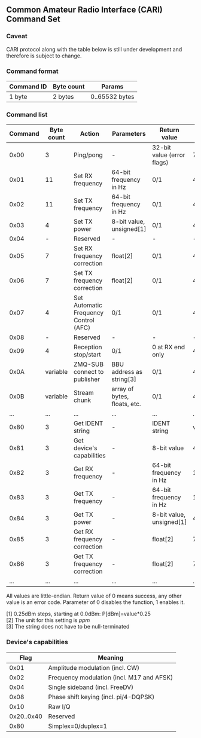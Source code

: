 ## Common Amateur Radio Interface (CARI) Command Set

### Caveat
CARI protocol along with the table below is still under development and therefore is subject to change.

### Command format

| Command ID | Byte count | Params         |
|------------|------------|----------------|
| 1 byte     | 2 bytes    | 0..65532 bytes |

### Command list

| Command | Byte count | Action                                | Parameters                   | Return value               | Total length |
|---------|------------|---------------------------------------|------------------------------|----------------------------|--------------|
| 0x00    | 3          | Ping/pong                             | -                            | 32-bit value (error flags) | 7            |
| 0x01    | 11         | Set RX frequency                      | 64-bit frequency in Hz       | 0/1                        | 4            |
| 0x02    | 11         | Set TX frequency                      | 64-bit frequency in Hz       | 0/1                        | 4            |
| 0x03    | 4          | Set TX power                          | 8-bit value, unsigned[1]     | 0/1                        | 4            |
| 0x04    | -          | Reserved                              | -                            | -                          | -            |
| 0x05    | 7          | Set RX frequency correction           | float[2]                     | 0/1                        | 4            |
| 0x06    | 7          | Set TX frequency correction           | float[2]                     | 0/1                        | 4            |
| 0x07    | 4          | Set Automatic Frequency Control (AFC) | 0/1                          | 0/1                        | 4            |
| 0x08    | -          | Reserved                              | -                            | -                          | -            |
| 0x09    | 4          | Reception stop/start                  | 0/1                          | 0 at RX end only           | 4            |
| 0x0A    | variable   | ZMQ-SUB connect to publisher          | BBU address as string[3]     | 0/1                        | 4            |
| 0x0B    | variable   | Stream chunk                          | array of bytes, floats, etc. | 0/1                        | 4            |
| ...     | ...        | ...                                   | ...                          | ...                        | ...          |
| 0x80    | 3          | Get IDENT string                      | -                            | IDENT string               | variable     |
| 0x81    | 3          | Get device's capabilities             | -                            | 8-bit value                | 4            |
| 0x82    | 3          | Get RX frequency                      | -                            | 64-bit frequency in Hz     | 11           |
| 0x83    | 3          | Get TX frequency                      | -                            | 64-bit frequency in Hz     | 11           |
| 0x84    | 3          | Get TX power                          | -                            | 8-bit value, unsigned[1]   | 4            |
| 0x85    | 3          | Get RX frequency correction           | -                            | float[2]                   | 7            |
| 0x86    | 3          | Get TX frequency correction           | -                            | float[2]                   | 7            |
| ...     | ...        | ...                                   | ...                          | ...                        | ...          |

All values are little-endian. Return value of 0 means success, any other value is an error code.
Parameter of 0 disables the function, 1 enables it.

[1] 0.25dBm steps, starting at 0.0dBm: P[dBm]=value*0.25<br>
[2] The unit for this setting is *ppm*<br>
[3] The string does not have to be null-terminated<br>

### Device's capabilities

| Flag       | Meaning                                     |
|------------|---------------------------------------------|
| 0x01       | Amplitude modulation (incl. CW)             |
| 0x02       | Frequency modulation (incl. M17 and AFSK)   |
| 0x04       | Single sideband (incl. FreeDV)              |
| 0x08       | Phase shift keying (incl. pi/4-DQPSK)       |
| 0x10       | Raw I/Q                                     |
| 0x20..0x40 | Reserved                                    |
| 0x80       | Simplex=0/duplex=1                          |
